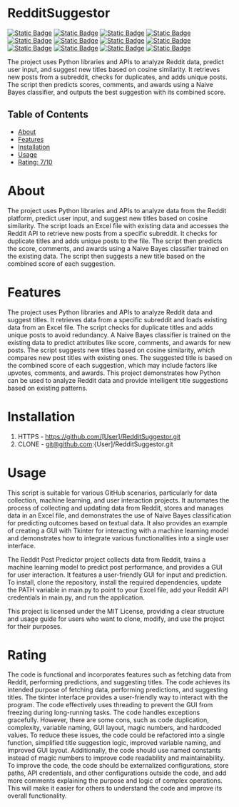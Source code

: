 # RedditSuggestor

[![Static Badge](https://img.shields.io/badge/tkinter-brightgreen)](https://docs.python.org/3/library/tkinter.html)
[![Static Badge](https://img.shields.io/badge/filedialog-yellow)](https://docs.python.org/3/library/tkinter.filedialog.html)
[![Static Badge](https://img.shields.io/badge/ttk-blue)](https://docs.python.org/3/library/tkinter.ttk.html)
[![Static Badge](https://img.shields.io/badge/threading-orange)](https://docs.python.org/3/library/threading.html)
[![Static Badge](https://img.shields.io/badge/pandas-red)](https://pandas.pydata.org/pandas-docs/stable/)
[![Static Badge](https://img.shields.io/badge/random-purple)](https://docs.python.org/3/library/random.html)
[![Static Badge](https://img.shields.io/badge/difflib-pink)](https://docs.python.org/3/library/difflib.html)
[![Static Badge](https://img.shields.io/badge/praw-teal)](https://praw.readthedocs.io/en/stable/)
[![Static Badge](https://img.shields.io/badge/openpyxl-ivory)](https://openpyxl.readthedocs.io/en/stable/)
[![Static Badge](https://img.shields.io/badge/scikit--learn-9cf)](https://scikit-learn.org/stable/)
[![Static Badge](https://img.shields.io/badge/CountVectorizer-magenta)](https://scikit-learn.org/stable/modules/generated/sklearn.feature_extraction.text.CountVectorizer.html)
[![Static Badge](https://img.shields.io/badge/MultinomialNB-lightgrey)](https://scikit-learn.org/stable/modules/generated/sklearn.naive_bayes.MultinomialNB.html)


The project uses Python libraries and APIs to analyze Reddit data, predict user input, and suggest new titles based on cosine similarity. It retrieves new posts from a subreddit, checks for duplicates, and adds unique posts. The script then predicts scores, comments, and awards using a Naive Bayes classifier, and outputs the best suggestion with its combined score.

## Table of Contents

- [About](#about)
- [Features](#features)
- [Installation](#installation)
- [Usage](#usage)
- [Rating: 7/10](#Rating)

# About

The project uses Python libraries and APIs to analyze data from the Reddit platform, predict user input, and suggest new titles based on cosine similarity. The script loads an Excel file with existing data and accesses the Reddit API to retrieve new posts from a specific subreddit. It checks for duplicate titles and adds unique posts to the file. The script then predicts the score, comments, and awards using a Naive Bayes classifier trained on the existing data. The script then suggests a new title based on the combined score of each suggestion.

# Features

The project uses Python libraries and APIs to analyze Reddit data and suggest titles. It retrieves data from a specific subreddit and loads existing data from an Excel file. The script checks for duplicate titles and adds unique posts to avoid redundancy. A Naive Bayes classifier is trained on the existing data to predict attributes like score, comments, and awards for new posts. The script suggests new titles based on cosine similarity, which compares new post titles with existing ones. The suggested title is based on the combined score of each suggestion, which may include factors like upvotes, comments, and awards. This project demonstrates how Python can be used to analyze Reddit data and provide intelligent title suggestions based on existing patterns.

# Installation

1) HTTPS - https://github.com/[User]/RedditSuggestor.git
2) CLONE - git@github.com:{User]/RedditSuggestor.git

# Usage

This script is suitable for various GitHub scenarios, particularly for data collection, machine learning, and user interaction projects. It automates the process of collecting and updating data from Reddit, stores and manages data in an Excel file, and demonstrates the use of Naive Bayes classification for predicting outcomes based on textual data. It also provides an example of creating a GUI with Tkinter for interacting with a machine learning model and demonstrates how to integrate various functionalities into a single user interface.

The Reddit Post Predictor project collects data from Reddit, trains a machine learning model to predict post performance, and provides a GUI for user interaction. It features a user-friendly GUI for input and prediction. To install, clone the repository, install the required dependencies, update the PATH variable in main.py to point to your Excel file, add your Reddit API credentials in main.py, and run the application.

This project is licensed under the MIT License, providing a clear structure and usage guide for users who want to clone, modify, and use the project for their purposes.

# Rating

The code is functional and incorporates features such as fetching data from Reddit, performing predictions, and suggesting titles. The code achieves its intended purpose of fetching data, performing predictions, and suggesting titles. The tkinter interface provides a user-friendly way to interact with the program. The code effectively uses threading to prevent the GUI from freezing during long-running tasks. The code handles exceptions gracefully.
However, there are some cons, such as code duplication, complexity, variable naming, GUI layout, magic numbers, and hardcoded values. To reduce these issues, the code could be refactored into a single function, simplified title suggestion logic, improved variable naming, and improved GUI layout. Additionally, the code should use named constants instead of magic numbers to improve code readability and maintainability.
To improve the code, the code should be externalized configurations, store paths, API credentials, and other configurations outside the code, and add more comments explaining the purpose and logic of complex operations. This will make it easier for others to understand the code and improve its overall functionality.
